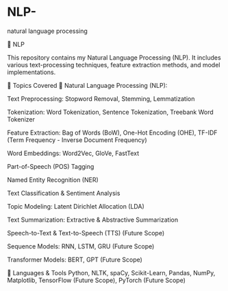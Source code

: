 # NLP-
natural language processing

📂  NLP 


This repository contains my Natural Language Processing (NLP). It includes various text-processing techniques, feature extraction methods, and model implementations.

🔹 Topics Covered
📌 Natural Language Processing (NLP):


Text Preprocessing: Stopword Removal, Stemming, Lemmatization

Tokenization: Word Tokenization, Sentence Tokenization, Treebank Word Tokenizer

Feature Extraction: Bag of Words (BoW), One-Hot Encoding (OHE), TF-IDF (Term Frequency - Inverse Document Frequency)

Word Embeddings: Word2Vec, GloVe, FastText

Part-of-Speech (POS) Tagging

Named Entity Recognition (NER)

Text Classification & Sentiment Analysis

Topic Modeling: Latent Dirichlet Allocation (LDA)

Text Summarization: Extractive & Abstractive Summarization

Speech-to-Text & Text-to-Speech (TTS) (Future Scope)

Sequence Models: RNN, LSTM, GRU (Future Scope)

Transformer Models: BERT, GPT (Future Scope)

🔹 Languages & Tools
Python, NLTK, spaCy, Scikit-Learn, Pandas, NumPy, Matplotlib, TensorFlow (Future Scope), PyTorch (Future Scope)

